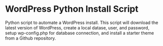 # WordPress Python Install Script

Python script to automate a WordPress install. This script will download the latest version of WordPress, create a local datase, user, and password, setup wp-config.php for database connection, and install a starter theme from a Github repository. 

